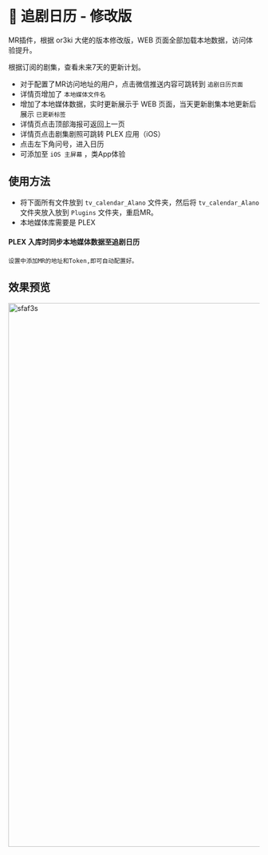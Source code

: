 # 💌 追剧日历 - 修改版
MR插件，根据 or3ki 大佬的版本修改版，WEB 页面全部加载本地数据，访问体验提升。

根据订阅的剧集，查看未来7天的更新计划。
- 对于配置了MR访问地址的用户，点击微信推送内容可跳转到 `追剧日历页面`
- 详情页增加了 `本地媒体文件名`
- 增加了本地媒体数据，实时更新展示于 WEB 页面，当天更新剧集本地更新后展示 `已更新标签`
- 详情页点击顶部海报可返回上一页
- 详情页点击剧集剧照可跳转 PLEX 应用（iOS）
- 点击左下角问号，进入日历
- 可添加至 `iOS 主屏幕` ，类App体验


## 使用方法
- 将下面所有文件放到 `tv_calendar_Alano` 文件夹，然后将 `tv_calendar_Alano` 文件夹放入放到 `Plugins` 文件夹，重启MR。
- 本地媒体库需要是 PLEX
#### PLEX 入库时同步本地媒体数据至追剧日历
```console
设置中添加MR的地址和Token,即可自动配置好。
```

## 效果预览
<img width="1089" alt="sfaf3s" src="https://github.com/Alano-i/wecom-notification/assets/68833595/6a810132-f472-413c-bf52-a9f0d7d017c2">

